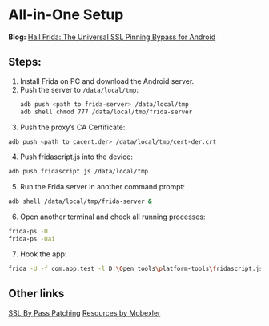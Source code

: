# All-in-One Setup  

**Blog:** [Hail Frida: The Universal SSL Pinning Bypass for Android](https://infosecwriteups.com/hail-frida-the-universal-ssl-pinning-bypass-for-android-e9e1d733d29)  

## Steps:  

1. Install Frida on PC and download the Android server.  
2. Push the server to `/data/local/tmp`:  
   ```bash
   adb push <path to frida-server> /data/local/tmp
   adb shell chmod 777 /data/local/tmp/frida-server
3. Push the proxy’s CA Certificate:
 ```bash
adb push <path to cacert.der> /data/local/tmp/cert-der.crt
```
4. Push fridascript.js into the device:
 ```bash
adb push fridascript.js /data/local/tmp
```
5. Run the Frida server in another command prompt:
```bash
adb shell /data/local/tmp/frida-server &
```
6. Open another terminal and check all running processes:
```bash
frida-ps -U
frida-ps -Uai
```
7. Hook the app:
```bash
frida -U -f com.app.test -l D:\Open_tools\platform-tools\fridascript.js --pause
```


## Other links
[SSL By Pass Patching](https://github.com/ilya-kozyr/android-ssl-pinning-bypass)
[Resources by Mobexler](https://www.mobexler.com/resource)

